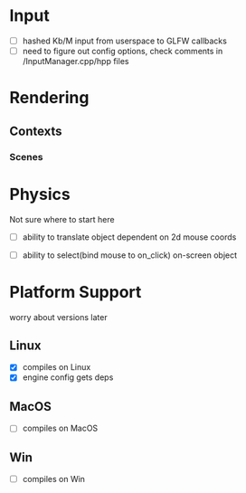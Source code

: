 # Input
 - [ ] hashed Kb/M input from userspace to GLFW callbacks
  - [ ] need to figure out config options, check comments in /InputManager.cpp/hpp files

# Rendering
## Contexts
### Scenes

# Physics
Not sure where to start here
 - [ ] ability to translate object dependent on 2d mouse coords
  - [ ] ability to select(bind mouse to on_click) on-screen object
 

# Platform Support
worry about versions later

## Linux
 - [x] compiles on Linux
 - [x] engine config gets deps

## MacOS
 - [ ] compiles on MacOS

## Win
 - [ ] compiles on Win
